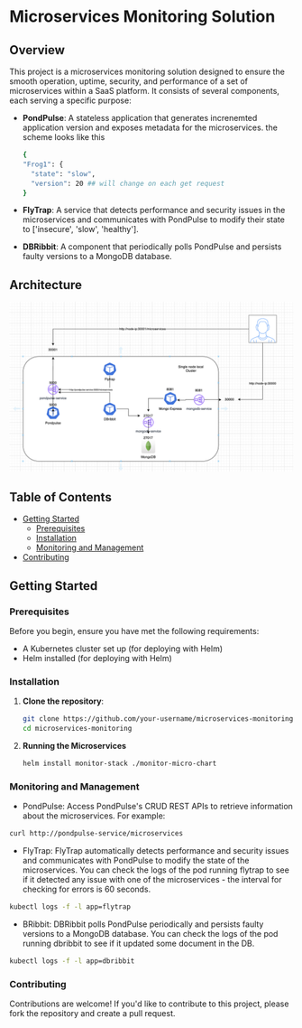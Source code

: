 # Microservices Monitoring Solution

## Overview

This project is a microservices monitoring solution designed to ensure the smooth operation, uptime, security, and performance of a set of microservices within a SaaS platform. It consists of several components, each serving a specific purpose:

- **PondPulse**: A stateless application that generates increnemted application version and exposes metadata for the microservices. the scheme looks like this
  ```bash
  {
  "Frog1": {
    "state": "slow",
    "version": 20 ## will change on each get request
  }
  ```
- **FlyTrap**: A service that detects performance and security issues in the microservices and communicates with PondPulse to modify their state to ['insecure', 'slow', 'healthy'].

- **DBRibbit**: A component that periodically polls PondPulse and persists faulty versions to a MongoDB database.

## Architecture
![Screenshot](images/Architecture.png)

## Table of Contents

- [Getting Started](#getting-started)
  - [Prerequisites](#prerequisites)
  - [Installation](#installation)
  - [Monitoring and Management](#monitoring-and-management)
- [Contributing](#contributing)

## Getting Started

### Prerequisites

Before you begin, ensure you have met the following requirements:

- A Kubernetes cluster set up (for deploying with Helm)
- Helm installed (for deploying with Helm)

### Installation

1. **Clone the repository**:

   ```bash
   git clone https://github.com/your-username/microservices-monitoring.git
   cd microservices-monitoring

2. **Running the Microservices**

   ```bash
   helm install monitor-stack ./monitor-micro-chart

### Monitoring and Management
- PondPulse: Access PondPulse's CRUD REST APIs to retrieve information about the microservices. For example:
```bash
curl http://pondpulse-service/microservices
```

- FlyTrap: FlyTrap automatically detects performance and security issues and communicates with PondPulse to modify the state of the microservices. You can check the logs of the pod running flytrap to see if it detected any issue with one of the microservices - the interval for checking for errors is 60 seconds.
```bash
kubectl logs -f -l app=flytrap
```

- BRibbit: DBRibbit polls PondPulse periodically and persists faulty versions to a MongoDB database. You can check the logs of the pod running dbribbit to see if it updated some document in the DB.
```bash
kubectl logs -f -l app=dbribbit
```

### Contributing
Contributions are welcome! If you'd like to contribute to this project, please fork the repository and create a pull request.
